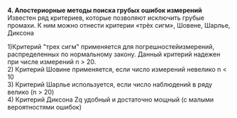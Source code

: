 **4. Апостериорные методы поиска грубых ошибок измерений**  
Известен ряд критериев, которые позволяют исключить грубые промахи. К ним можно отнести критерии «трѐх сигм», Шовене, Шарлье, Диксона  

1)Критерий "трех сигм" применяется для погрешностейизмерений, распределенных по нормальному закону. Данный критерий надежен при числе измерений n > 20.  
2) Критерий Шовине применяется, если число измерений невелико n < 10  
3) Критерий Шарлье используется, если число наблюдений в ряду велико (n > 20)  
4) Критерий Диксона Zq удобный и достаточно мощный (с малыми вероятностями ошибок)

